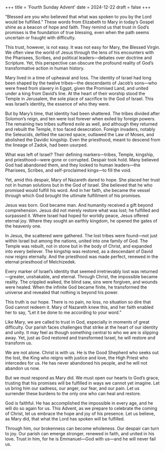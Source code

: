 +++
title = 'Fourth Sunday Advent'
date = 2024-12-22
draft = false
+++

“Blessed are you who believed that what was spoken to you by the Lord would be fulfilled.” These words from Elizabeth to Mary in today’s Gospel shine as a beacon of hope and faith. They remind us that trust in God’s promises is the foundation of true blessing, even when the path seems uncertain or fraught with difficulty.

This trust, however, is not easy. It was not easy for Mary, the Blessed Virgin. We often view the world of Jesus through the lens of his encounters with the Pharisees, Scribes, and political leaders—debates over doctrine and Scripture. Yet, this perspective can obscure the profound reality of God’s transformative action in human history.

Mary lived in a time of upheaval and loss. The identity of Israel had long been shaped by the twelve tribes—the descendants of Jacob’s sons—who were freed from slavery in Egypt, given the Promised Land, and united under a king from David’s line. At the heart of their worship stood the Temple in Jerusalem, the sole place of sacrifice to the God of Israel. This was Israel’s identity, the essence of who they were.

But by Mary’s time, that identity had been shattered. The tribes divided after Solomon’s reign, and ten were lost forever when exiled by foreign powers. The remaining two tribes suffered exile as well, and although they returned and rebuilt the Temple, it too faced desecration. Foreign invaders, notably the Seleucids, defiled the sacred space, outlawed the Law of Moses, and abolished the Davidic kingship. Even the priesthood, meant to descend from the lineage of Zadok, had been usurped.

What was left of Israel? Their defining markers—tribes, Temple, kingship, and priesthood—were gone or corrupted. Despair took hold. Many believed God had abandoned them, and they looked to human leaders—the Pharisees, Scribes, and self-proclaimed kings—to fill the void.

Yet, amid this despair, Mary of Nazareth dared to hope. She placed her trust not in human solutions but in the God of Israel. She believed that he who promised would fulfill his word. And in her faith, she became the vessel through which God brought the ultimate fulfillment of his promises.

Jesus was born. God became man. And humanity received a gift beyond comprehension. Jesus did not merely restore what was lost; he fulfilled and surpassed it. Where Israel had hoped for worldly peace, Jesus offered eternal joy. Where they sought an earthly kingdom, he opened the gates of the heavenly one.

In Jesus, the scattered were gathered. The lost tribes were found—not just within Israel but among the nations, united into one family of God. The Temple was rebuilt, not in stone but in the body of Christ, and expanded into every believer. The kingship was restored, as a descendant of David now reigns eternally. And the priesthood was made perfect, renewed in the eternal priesthood of Melchizedek.

Every marker of Israel’s identity that seemed irretrievably lost was returned—greater, unshakable, and eternal. Through Christ, the impossible became reality. The crippled walked, the blind saw, sins were forgiven, and wounds were healed. When the infinite God became finite, he transformed the universe and revealed that nothing is beyond his power.

This truth is our hope. There is no pain, no loss, no situation so dire that God cannot redeem it. Mary of Nazareth knew this, and her faith enabled her to say, “Let it be done to me according to your word.”

Like Mary, we are called to trust in God, especially in moments of great difficulty. Our parish faces challenges that strike at the heart of our identity and unity. It may feel as though something central to who we are is slipping away. Yet, just as God restored and transformed Israel, he will restore and transform us.

We are not alone. Christ is with us. He is the Good Shepherd who seeks out the lost, the King who reigns with justice and love, the High Priest who intercedes for us. He has never abandoned his people, and he will not abandon us now.

But we must respond as Mary did. We must open our hearts to God’s grace, trusting that his promises will be fulfilled in ways we cannot yet imagine. Let us bring him our sadness, our anger, our fear, and our pain. Let us surrender these burdens to the only one who can heal and restore.

God is faithful. He has accomplished the impossible in every age, and he will do so again for us. This Advent, as we prepare to celebrate the coming of Christ, let us embrace the hope and joy of his presence. Let us believe, as Mary did, that what the Lord has spoken will be fulfilled.

Through him, our brokenness can become wholeness. Our despair can turn to joy. Our parish can emerge stronger, renewed in faith, and united in his love. Trust in him, for he is Emmanuel—God with us—and he will never fail us.
